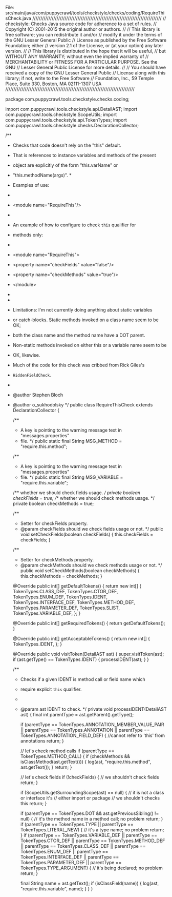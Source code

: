

File: src/main/java/com/puppycrawl/tools/checkstyle/checks/coding/RequireThisCheck.java
////////////////////////////////////////////////////////////////////////////////
// checkstyle: Checks Java source code for adherence to a set of rules.
// Copyright (C) 2001-2015 the original author or authors.
//
// This library is free software; you can redistribute it and/or
// modify it under the terms of the GNU Lesser General Public
// License as published by the Free Software Foundation; either
// version 2.1 of the License, or (at your option) any later version.
//
// This library is distributed in the hope that it will be useful,
// but WITHOUT ANY WARRANTY; without even the implied warranty of
// MERCHANTABILITY or FITNESS FOR A PARTICULAR PURPOSE.  See the GNU
// Lesser General Public License for more details.
//
// You should have received a copy of the GNU Lesser General Public
// License along with this library; if not, write to the Free Software
// Foundation, Inc., 59 Temple Place, Suite 330, Boston, MA  02111-1307  USA
////////////////////////////////////////////////////////////////////////////////

package com.puppycrawl.tools.checkstyle.checks.coding;

import com.puppycrawl.tools.checkstyle.api.DetailAST;
import com.puppycrawl.tools.checkstyle.ScopeUtils;
import com.puppycrawl.tools.checkstyle.api.TokenTypes;
import com.puppycrawl.tools.checkstyle.checks.DeclarationCollector;

/**
 * <p>Checks that code doesn't rely on the &quot;this&quot; default.
 * That is references to instance variables and methods of the present
 * object are explicitly of the form &quot;this.varName&quot; or
 * &quot;this.methodName(args)&quot;.
 *</p>
 * <p>Examples of use:
 * <pre>
 * &lt;module name=&quot;RequireThis&quot;/&gt;
 * </pre>
 * An example of how to configure to check <code>this</code> qualifier for
 * methods only:
 * <pre>
 * &lt;module name=&quot;RequireThis&quot;&gt;
 *   &lt;property name=&quot;checkFields&quot; value=&quot;false&quot;/&gt;
 *   &lt;property name=&quot;checkMethods&quot; value=&quot;true&quot;/&gt;
 * &lt;/module&gt;
 * </pre>
 *
 * <p>Limitations: I'm not currently doing anything about static variables
 * or catch-blocks.  Static methods invoked on a class name seem to be OK;
 * both the class name and the method name have a DOT parent.
 * Non-static methods invoked on either this or a variable name seem to be
 * OK, likewise.</p>
 * <p>Much of the code for this check was cribbed from Rick Giles's
 * <code>HiddenFieldCheck</code>.</p>
 *
 * @author Stephen Bloch
 * @author o_sukhodolsky
 */
public class RequireThisCheck extends DeclarationCollector {

    /**
     * A key is pointing to the warning message text in "messages.properties"
     * file.
     */
    public static final String MSG_METHOD = "require.this.method";

    /**
     * A key is pointing to the warning message text in "messages.properties"
     * file.
     */
    public static final String MSG_VARIABLE = "require.this.variable";

    /** whether we should check fields usage. */
    private boolean checkFields = true;
    /** whether we should check methods usage. */
    private boolean checkMethods = true;

    /**
     * Setter for checkFields property.
     * @param checkFields should we check fields usage or not.
     */
    public void setCheckFields(boolean checkFields) {
        this.checkFields = checkFields;
    }

    /**
     * Setter for checkMethods property.
     * @param checkMethods should we check methods usage or not.
     */
    public void setCheckMethods(boolean checkMethods) {
        this.checkMethods = checkMethods;
    }

    @Override
    public int[] getDefaultTokens() {
        return new int[] {
            TokenTypes.CLASS_DEF,
            TokenTypes.CTOR_DEF,
            TokenTypes.ENUM_DEF,
            TokenTypes.IDENT,
            TokenTypes.INTERFACE_DEF,
            TokenTypes.METHOD_DEF,
            TokenTypes.PARAMETER_DEF,
            TokenTypes.SLIST,
            TokenTypes.VARIABLE_DEF,
        };
    }

    @Override
    public int[] getRequiredTokens() {
        return getDefaultTokens();
    }

    @Override
    public int[] getAcceptableTokens() {
        return new int[] {
            TokenTypes.IDENT,
        };
    }

    @Override
    public void visitToken(DetailAST ast) {
        super.visitToken(ast);
        if (ast.getType() == TokenTypes.IDENT) {
            processIDENT(ast);
        }
    }

    /**
     * Checks if a given IDENT is method call or field name which
     * require explicit <code>this</code> qualifier.
     *
     * @param ast IDENT to check.
     */
    private void processIDENT(DetailAST ast) {
        final int parentType = ast.getParent().getType();

        if (parentType == TokenTypes.ANNOTATION_MEMBER_VALUE_PAIR
            || parentType == TokenTypes.ANNOTATION
            || parentType == TokenTypes.ANNOTATION_FIELD_DEF) {
            //cannot refer to 'this' from annotations
            return;
        }

        // let's check method calls
        if (parentType == TokenTypes.METHOD_CALL) {
            if (checkMethods && isClassMethod(ast.getText())) {
                log(ast, "require.this.method", ast.getText());
            }
            return;
        }

        // let's check fields
        if (!checkFields) {
            // we shouldn't check fields
            return;
        }

        if (ScopeUtils.getSurroundingScope(ast) == null) {
            // it is not a class or interface it's
            // either import or package
            // we shouldn't checks this
            return;
        }

        if (parentType == TokenTypes.DOT
            && ast.getPreviousSibling() != null) {
            // it's the method name in a method call; no problem
            return;
        }
        if (parentType == TokenTypes.TYPE
            || parentType == TokenTypes.LITERAL_NEW) {
            // it's a type name; no problem
            return;
        }
        if (parentType == TokenTypes.VARIABLE_DEF
            || parentType == TokenTypes.CTOR_DEF
            || parentType == TokenTypes.METHOD_DEF
            || parentType == TokenTypes.CLASS_DEF
            || parentType == TokenTypes.ENUM_DEF
            || parentType == TokenTypes.INTERFACE_DEF
            || parentType == TokenTypes.PARAMETER_DEF
            || parentType == TokenTypes.TYPE_ARGUMENT) {
            // it's being declared; no problem
            return;
        }

        final String name = ast.getText();
        if (isClassField(name)) {
            log(ast, "require.this.variable", name);
        }
    }
}
